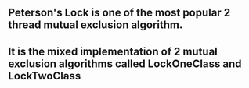 ## Peterson's Lock is one of the most popular 2 thread mutual exclusion algorithm.
## It is the mixed implementation of 2 mutual exclusion algorithms called LockOneClass and LockTwoClass


